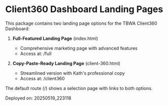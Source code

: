 # Client360 Dashboard Landing Pages

This package contains two landing page options for the TBWA Client360 Dashboard:

1. **Full-Featured Landing Page** (index.html)
   - Comprehensive marketing page with advanced features
   - Access at: /full

2. **Copy-Paste-Ready Landing Page** (client-360.html)
   - Streamlined version with Kath's professional copy
   - Access at: /client360

The default route (/) shows a selection page with links to both options.

Deployed on: 20250519_223118
